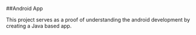 ##Android App

This project serves as a proof of understanding the android development by creating a Java based app. 
